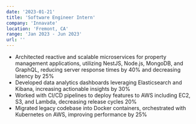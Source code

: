 ```yaml
---
date: '2023-01-21'
title: 'Software Engineer Intern'
company: 'Innavate'
location: 'Fremont, CA'
range: 'Jan 2023 - Jun 2023'
url: ''
---
```


- Architected reactive and scalable microservices for property management applications, utilizing NestJS, Node.js, MongoDB, and GraphQL, reducing server response times by 40% and decreasing latency by 25%
- Developed data analytics dashboards leveraging Elasticsearch and Kibana, increasing actionable insights by 30%
- Worked with CI/CD pipelines to deploy features to AWS including EC2, S3, and Lambda, decreasing release cycles 20%
- Migrated legacy codebase into Docker containers, orchestrated with Kubernetes on AWS, improving performance by 25%
